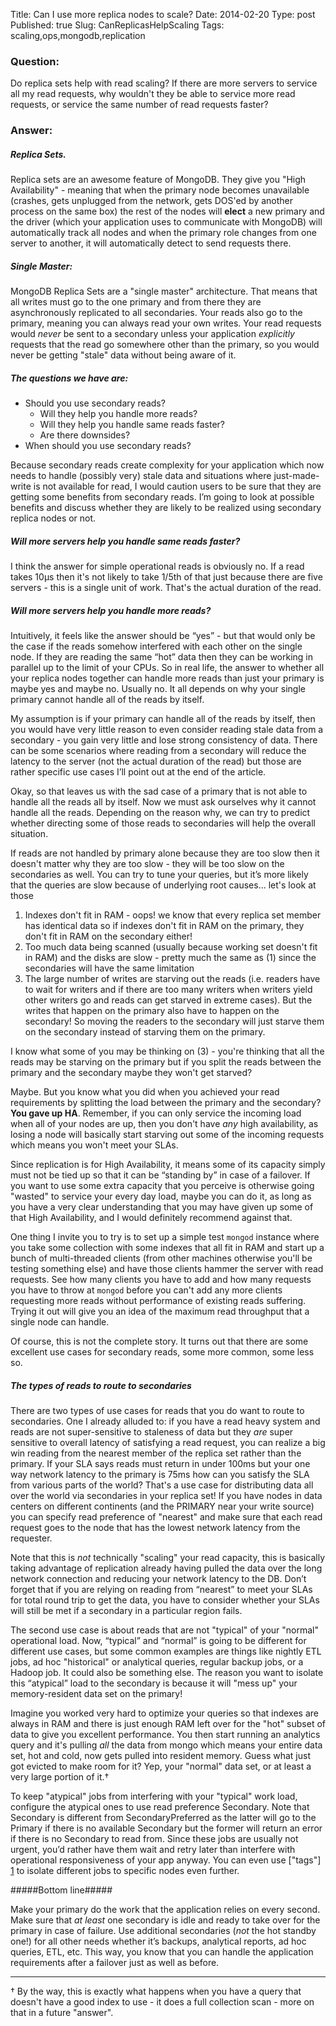 Title: Can I use more replica nodes to scale?
Date: 2014-02-20 
Type: post
Published: true
Slug: CanReplicasHelpScaling
Tags: scaling,ops,mongodb,replication

### Question:

Do replica sets help with read scaling?  If there are more servers to service all my read requests, why wouldn't they be able to service more read requests, or service the same number of read requests faster?

### Answer:

##### Replica Sets.
Replica sets are an awesome feature of MongoDB.  They give you "High Availability" - meaning that when the primary node becomes unavailable (crashes, gets unplugged from the network, gets DOS'ed by another process on the same box) the rest of the nodes will **elect** a new primary and the driver (which your application uses to communicate with MongoDB) will automatically track all nodes and when the primary role changes from one server to another, it will automatically detect to send requests there.
##### Single Master:
MongoDB Replica Sets are a "single master" architecture.  That means that all writes must go to the one primary and from there they are asynchronously replicated to all secondaries.   Your reads also go to the primary, meaning you can always read your own writes.  Your read requests would _never_ be sent to a secondary unless your application *explicitly* requests that the read go somewhere other than the primary, so you would never be getting "stale" data without being aware of it.
##### The questions we have are:
- Should you use secondary reads?   
    + Will they help you handle more reads?
    + Will they help you handle same reads faster?
    + Are there downsides?
- When should you use secondary reads?

Because secondary reads create complexity for your application which now needs to handle (possibly very) stale data and situations where just-made-write is not available for read, I would caution users to be sure that they are getting some benefits from secondary reads.  I’m going to look at possible benefits and discuss whether they are likely to be realized using secondary replica nodes or not. 
##### Will more servers help you handle same reads faster?  
I think the answer for simple operational reads is obviously no.  If a read takes 10μs then it's not likely to take 1/5th of that just because there are five servers - this is a single unit of work.  That's the actual duration of the read.   

##### Will more servers help you handle more reads?
Intuitively, it feels like the answer should be “yes” - but that would only be the case if the reads somehow interfered with each other on the single node.  If they are reading the same “hot” data then they can be working in parallel up to the limit of your CPUs.   So in real life, the answer to whether all your replica nodes together can handle more reads than just your primary is maybe yes and maybe no. Usually no. It all depends on why your single primary cannot handle all of the reads by itself.

My assumption is if your primary can handle all of the reads by itself, then you would have very little reason to even consider reading stale data from a secondary - you gain very little and lose strong consistency of data. There can be some scenarios where reading from a secondary will reduce the latency to the server (not the actual duration of the read) but those are rather specific use cases I’ll point out at the end of the article. 

Okay, so that leaves us with the sad case of a primary that is not able to handle all the reads all by itself. Now we must ask ourselves why it cannot handle all the reads. Depending on the reason why, we can try to predict whether directing some of those reads to secondaries will help the overall situation.

If reads are not handled by primary alone because they are too slow then it doesn't matter why they are too slow - they will be too slow on the secondaries as well. You can try to tune your queries, but it’s more likely that the queries are slow because of underlying root causes... let's look at those 

1. Indexes don't fit in RAM - oops! we know that every replica set member has identical data so if indexes don't fit in RAM on the primary, they don't fit in RAM on the secondary either! 
2. Too much data being scanned (usually because working set doesn't fit in RAM) and the disks are slow - pretty much the same as (1) since the secondaries will have the same limitation 
3. The large number of writes are starving out the reads (i.e. readers have to wait for writers and if there are too many writers when writers yield other writers go and reads can get starved in extreme cases).  But the writes that happen on the primary also have to happen on the secondary!  So moving the readers to the secondary will just starve them on the secondary instead of starving them on the primary.


I know what some of you may be thinking on (3) - you're thinking that all the reads may be starving on the primary but if you split the reads between the primary and the secondary maybe they won't get starved?

Maybe.  But you know what you did when you achieved your read
requirements by splitting the load between the primary and the
secondary?   **You gave up HA**.  Remember, if you can only service the incoming load when all of your nodes are up, then you don't have *any* high availability, as losing a node will basically start starving out some of the incoming requests which means you won't meet your SLAs.

Since replication is for High Availability, it means some of its capacity simply must not be tied up so that it can be “standing by” in case of a failover. If you want to use some extra capacity that you perceive is otherwise going "wasted" to service your every day load, maybe you can do it, as long as you have a very clear understanding that you may have given up some of that High Availability, and I would definitely recommend against that.

One thing I invite you to try is to set up a simple test `mongod` instance where you take some collection with some indexes that all fit in RAM and start up a bunch of multi-threaded clients (from other machines otherwise you'll be testing something else) and have those clients hammer the server with read requests. See how many clients you have to add and how many requests you have to throw at `mongod` before you can't add any more clients requesting more reads without performance of existing reads suffering.  Trying it out will give you an idea of the maximum read throughput that a single node can handle.

Of course, this is not the complete story.  It turns out that there are some excellent use cases for secondary reads, some more common, some less so.

##### The types of reads to route to secondaries #####

There are two types of use cases for reads that you do want to route to secondaries. One I already alluded to: if you have a read heavy system and reads are not super-sensitive to staleness of data but they _are_ super sensitive to overall latency of satisfying a read request, you can realize a big win reading from the nearest member of the replica set rather than the primary.  If your SLA says reads must return in under 100ms but your one way network latency to the primary is 75ms how can you satisfy the SLA from various parts of the world? That's a use case for distributing data all over the world via secondaries in your replica set!  If you have nodes in data centers on different continents (and the PRIMARY near your write source) you can specify read preference of "nearest" and make sure that each read request goes to the node that has the lowest network latency from the requester.

Note that this is _not_ technically "scaling" your read capacity, this is basically taking advantage of replication already having pulled the data over the long network connection and reducing your network latency to the DB.  Don’t forget that if you are relying on reading from “nearest” to meet your SLAs for total round trip to get the data, you have to consider whether your SLAs will still be met if a secondary in a particular region fails.

The second use case is about reads that are not "typical" of your "normal" operational load.  Now, “typical” and “normal” is going to be different for different use cases, but some common examples are things like nightly ETL jobs, ad hoc "historical" or analytical queries, regular backup jobs, or a Hadoop job.  It could also be something else.  The reason you want to isolate this “atypical” load to the secondary is because it will "mess up" your memory-resident data set on the primary!

Imagine you worked very hard to optimize your queries so that indexes are always in RAM and there is just enough RAM left over for the "hot" subset of data to give you excellent performance. You then start running an analytics query and it's pulling _all_ the data from mongo which means your entire data set, hot and cold, now gets pulled into resident memory. Guess what just got evicted to make room for it? Yep, your "normal" data set, or at least a very large portion of it.†

To keep "atypical" jobs from interfering with your "typical" work load, configure the atypical ones to use read preference Secondary. Note that Secondary is different from SecondaryPreferred as the latter will go to the Primary if there is no available Secondary but the former will return an error if there is no Secondary to read from.  Since these jobs are usually not urgent, you’d rather have them wait and retry later than interfere with operational responsiveness of your app anyway.  You can even use ["tags"] [1] to isolate different jobs to specific nodes even further.  

#####Bottom line#####

Make your primary do the work that the application relies on every second.  Make sure that _at least_ one secondary is idle and ready to take over for the primary in case of failure.  Use additional secondaries (_not_ the hot standby one!) for all other needs whether it’s backups, analytical reports, ad hoc queries, ETL, etc.  This way, you know that you can handle the application requirements after a failover just as well as before.

---
†  By the way, this is exactly what happens when you have a query that doesn't have a good index to use - it does a full collection scan - more on that in a future "answer".

[1]: http://docs.mongodb.org/manual/tutorial/configure-replica-set-tag-sets/